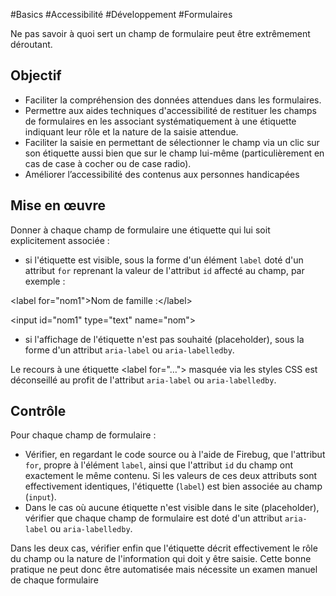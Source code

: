 
#Basics #Accessibilité #Développement #Formulaires

Ne pas savoir à quoi sert un champ de formulaire peut être extrêmement déroutant.


## Objectif

* Faciliter la compréhension des données attendues dans les formulaires.
* Permettre aux aides techniques d'accessibilité de restituer les champs de formulaires en les associant systématiquement à une étiquette indiquant leur rôle et la nature de la saisie attendue.
* Faciliter la saisie en permettant de sélectionner le champ via un clic sur son étiquette aussi bien que sur le champ lui-même (particulièrement en cas de case à cocher ou de case radio).
* Améliorer l’accessibilité des contenus aux personnes handicapées

## Mise en œuvre

Donner à chaque champ de formulaire une étiquette qui lui soit explicitement associée :

* si l'étiquette est visible, sous la forme d'un élément `label` doté d'un attribut `for` reprenant la valeur de l'attribut `id` affecté au champ, par exemple :

\<label for="nom1">Nom de famille :\</label>

\<input id="nom1" type="text" name="nom">

* si l'affichage de l'étiquette n'est pas souhaité (placeholder), sous la forme d'un attribut `aria-label` ou `aria-labelledby`.

Le recours à une étiquette \<label for="…"> masquée via les styles CSS est déconseillé au profit de l'attribut `aria-label` ou `aria-labelledby`.

## Contrôle

Pour chaque champ de formulaire :

* Vérifier, en regardant le code source ou à l'aide de Firebug, que l'attribut `for`, propre à l'élément `label`, ainsi que l'attribut `id` du champ ont exactement le même contenu. Si les valeurs de ces deux attributs sont effectivement identiques, l'étiquette (`label`) est bien associée au champ (`input`).
* Dans le cas où aucune étiquette n'est visible dans le site (placeholder), vérifier que chaque champ de formulaire est doté d'un attribut `aria-label` ou `aria-labelledby`.

Dans les deux cas, vérifier enfin que l'étiquette décrit effectivement le rôle du champ ou la nature de l'information qui doit y être saisie. Cette bonne pratique ne peut donc être automatisée mais nécessite un examen manuel de chaque formulaire

